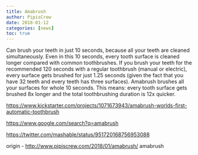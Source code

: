 ```yaml
---
title: Amabrush
author: PipisCrew
date: 2018-01-12
categories: [news]
toc: true
---
```


Can brush your teeth in just 10 seconds, because all your teeth are cleaned simultaneously. Even in this 10 seconds, every tooth surface is cleaned longer compared with common toothbrushes. If you brush your teeth for the recommended 120 seconds with a regular toothbrush (manual or electric), every surface gets brushed for just 1.25 seconds (given the fact that you have 32 teeth and every teeth has three surfaces). Amabrush brushes all your surfaces for whole 10 seconds. This means: every tooth surface gets brushed 8x longer and the total toothbrushing duration is 12x quicker.

https://www.kickstarter.com/projects/1071673943/amabrush-worlds-first-automatic-toothbrush

https://www.google.com/search?q=amabrush

https://twitter.com/mashable/status/951720168756953088

origin - http://www.pipiscrew.com/2018/01/amabrush/ amabrush